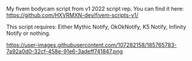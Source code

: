 
My fivem bodycam script from v1 2022 script rep.
You can find it here: https://github.com/HXVRMXN-dev/fivem-scripts-v1/

This script requires: Either Mythic Notify, OkOkNotify, K5 Notify, Infinity Notify or nothing.

https://user-images.githubusercontent.com/107282158/185765783-7a92a0d0-32cf-458e-91e6-3adeff741847.png
